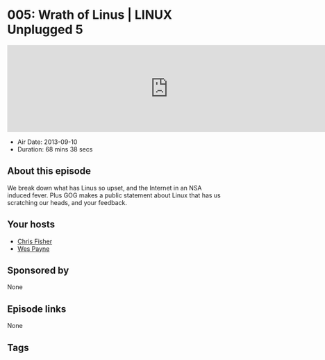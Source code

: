 # 005: Wrath of Linus | LINUX Unplugged 5

<iframe src="https://player.fireside.fm/v2/RUkczH-V+g4OVK_Yh?theme=dark" width="740" height="200" frameborder="0" scrolling="no"></iframe>

* Air Date: 2013-09-10
* Duration: 68 mins 38 secs

## About this episode

We break down what has Linus so upset, and the Internet in an NSA induced fever. Plus GOG makes a public statement about Linux that has us scratching our heads, and your feedback.

## Your hosts
* [Chris Fisher](https://linuxunplugged.com/hosts/chrislas)
* [Wes Payne](https://linuxunplugged.com/hosts/wes)

## Sponsored by

None



## Episode links

None



## Tags

